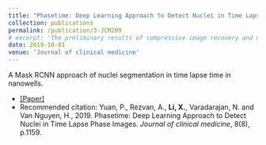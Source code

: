```yaml
---
title: "Phasetime: Deep Learning Approach to Detect Nuclei in Time Lapse Phase Images"
collection: publications
permalink: /publication/3-JCM209
# excerpt: 'The preliminary results of compressive image recovery and non-uniform sampling recommendation'
date: 2019-10-01
venue: 'Journal of clinical medicine'
---
```

A Mask RCNN approach of nuclei segmentation in time lapse time in nanowells.

* [[Paper]](https://www.ncbi.nlm.nih.gov/pubmed/31382487)
* Recommended citation: 
Yuan, P., Rezvan, A., **Li, X.**, Varadarajan, N. and Van Nguyen, H., 2019. Phasetime: Deep Learning Approach to Detect Nuclei in Time Lapse Phase Images. *Journal of clinical medicine*, 8(8), p.1159.
